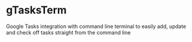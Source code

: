 # gTasksTerm
Google Tasks integration with command line terminal to easily add, update and check off tasks straight from the command line
